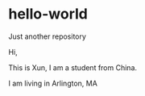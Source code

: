 # hello-world
Just another repository

Hi,

This is Xun, I am a student from China.

I am living in Arlington, MA
